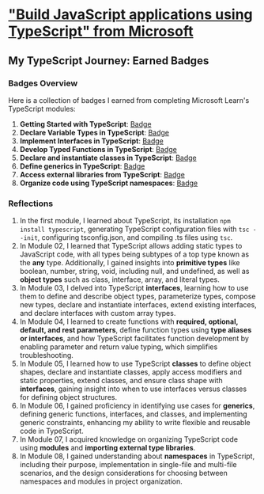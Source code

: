 # ["Build JavaScript applications using TypeScript" from Microsoft](https://learn.microsoft.com/api/achievements/share/en-us/hannakulikowska/PTZN8JT4?sharingId=D035CDB343F03AE7)

## My TypeScript Journey: Earned Badges 

### Badges Overview

Here is a collection of badges I earned from completing Microsoft Learn's TypeScript modules:

1. **Getting Started with TypeScript**: [Badge]([badge-link](https://learn.microsoft.com/api/achievements/share/en-us/hannakulikowska/QDAPSSBE?sharingId=D035CDB343F03AE7))
2. **Declare Variable Types in TypeScript**: [Badge](https://learn.microsoft.com/api/achievements/share/en-us/hannakulikowska/WACAVURN?sharingId=D035CDB343F03AE7)
3. **Implement Interfaces in TypeScript**: [Badge](https://learn.microsoft.com/api/achievements/share/en-us/hannakulikowska/CWTNXK79?sharingId=D035CDB343F03AE7)
4. **Develop Typed Functions in TypeScript**: [Badge](https://learn.microsoft.com/api/achievements/share/en-us/hannakulikowska/9NSA9KNU?sharingId=D035CDB343F03AE7)
5. **Declare and instantiate classes in TypeScript**: [Badge](https://learn.microsoft.com/api/achievements/share/en-us/hannakulikowska/WACAVURN?sharingId=D035CDB343F03AE7)
6. **Define generics in TypeScript**: [Badge](https://learn.microsoft.com/api/achievements/share/en-us/hannakulikowska/3XL4FAEH?sharingId=D035CDB343F03AE7)
7. **Access external libraries from TypeScript**: [Badge](https://learn.microsoft.com/api/achievements/share/en-us/hannakulikowska/8R6DQRKW?sharingId=D035CDB343F03AE7)
8. **Organize code using TypeScript namespaces**: [Badge](https://learn.microsoft.com/api/achievements/share/en-us/hannakulikowska/UF54ENN3?sharingId=D035CDB343F03AE7)


### Reflections

1.  In the first module, I learned about TypeScript, its installation `npm install typescript`, generating TypeScript configuration files with `tsc --init`, configuring tsconfig.json, and compiling .ts files using `tsc`.
2.  In Module 02, I learned that TypeScript allows adding static types to JavaScript code, with all types being subtypes of a top type known as the **any** type. Additionally, I gained insights into **primitive types** like boolean, number, string, void, including null, and undefined, as well as **object types** such as class, interface, array, and literal types.
3.  In Module 03, I delved into TypeScript **interfaces**, learning how to use them to define and describe object types, parameterize types, compose new types, declare and instantiate interfaces, extend existing interfaces, and declare interfaces with custom array types.
4.  In Module 04, I learned to create functions with **required, optional, default, and rest parameters**, define function types using **type aliases or interfaces**, and how TypeScript facilitates function development by enabling parameter and return value typing, which simplifies troubleshooting.
5.  In Module 05, I learned how to use TypeScript **classes** to define object shapes, declare and instantiate classes, apply access modifiers and static properties, extend classes, and ensure class shape with **interfaces**, gaining insight into when to use interfaces versus classes for defining object structures.
6.  In Module 06, I gained proficiency in identifying use cases for **generics**, defining generic functions, interfaces, and classes, and implementing generic constraints, enhancing my ability to write flexible and reusable code in TypeScript.
7.  In Module 07, I acquired knowledge on organizing TypeScript code using **modules** and **importing external type libraries**.
8.  In Module 08, I gained understanding about **namespaces** in TypeScript, including their purpose, implementation in single-file and multi-file scenarios, and the design considerations for choosing between namespaces and modules in project organization.